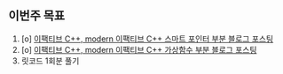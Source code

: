 ## 이번주 목표
1. [o] [이팩티브 C++, modern 이팩티브 C++ 스마트 포인터 부분 블로그 포스팅](https://blog.naver.com/jh20s/222363330363)
2. [o] [이팩티브 C++, modern 이팩티브 C++ 가상함수 부분 블로그 포스팅](https://blog.naver.com/jh20s/222353837214)
3. 릿코드 1회분 풀기

